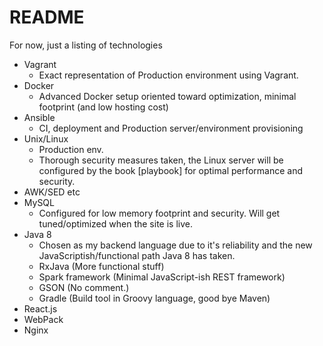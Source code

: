 # README 
For now, just a listing of technologies

* Vagrant
  * Exact representation of Production environment using Vagrant.
* Docker
  * Advanced Docker setup oriented toward optimization, minimal footprint (and low hosting cost)
* Ansible
  * CI, deployment and Production server/environment provisioning
* Unix/Linux
  * Production env. 
  * Thorough security measures taken, the Linux server will be configured by the book [playbook] for optimal performance and security.
* AWK/SED etc
* MySQL
  * Configured for low memory footprint and security. Will get tuned/optimized when the site is live.
* Java 8
  * Chosen as my backend language due to it's reliability and the new JavaScriptish/functional path Java 8 has taken.
  * RxJava (More functional stuff)
  * Spark framework (Minimal JavaScript-ish REST framework)
  * GSON (No comment.)
  * Gradle (Build tool in Groovy language, good bye Maven)
* React.js
* WebPack
* Nginx